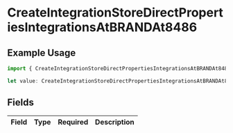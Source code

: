 # CreateIntegrationStoreDirectPropertiesIntegrationsAtBRANDAt8486

## Example Usage

```typescript
import { CreateIntegrationStoreDirectPropertiesIntegrationsAtBRANDAt8486 } from "@vercel/sdk/models/createintegrationstoredirectop.js";

let value: CreateIntegrationStoreDirectPropertiesIntegrationsAtBRANDAt8486 = {};
```

## Fields

| Field       | Type        | Required    | Description |
| ----------- | ----------- | ----------- | ----------- |
